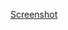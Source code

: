 [Screenshot](https://raw.githubusercontent.com/your_username/your_repository/master/Screenshot%202024-03-31%20211744.png)
